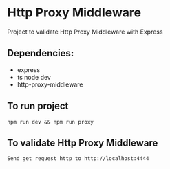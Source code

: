 # Http Proxy Middleware

Project to validate Http Proxy Middleware with Express

## Dependencies:

- express
- ts node dev
- http-proxy-middleware

## To run project

`npm run dev && npm run proxy`

## To validate Http Proxy Middleware

`Send get request http to http://localhost:4444`
